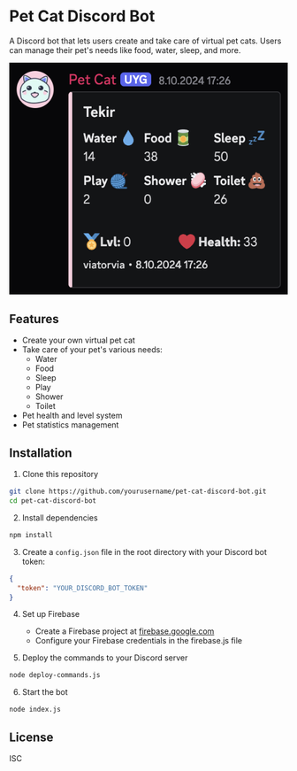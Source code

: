 # Pet Cat Discord Bot

A Discord bot that lets users create and take care of virtual pet cats. Users can manage their pet's needs like food, water, sleep, and more.

![Pet Cat Bot Logo](./bot-ss.png)

## Features

- Create your own virtual pet cat
- Take care of your pet's various needs:
  - Water
  - Food
  - Sleep
  - Play
  - Shower
  - Toilet
- Pet health and level system
- Pet statistics management

## Installation

1. Clone this repository
```bash
git clone https://github.com/yourusername/pet-cat-discord-bot.git
cd pet-cat-discord-bot
```

2. Install dependencies
```bash
npm install
```

3. Create a `config.json` file in the root directory with your Discord bot token:
```json
{
  "token": "YOUR_DISCORD_BOT_TOKEN"
}
```

4. Set up Firebase
   - Create a Firebase project at [firebase.google.com](https://firebase.google.com)
   - Configure your Firebase credentials in the firebase.js file

5. Deploy the commands to your Discord server
```bash
node deploy-commands.js
```

6. Start the bot
```bash
node index.js
```

## License

ISC 